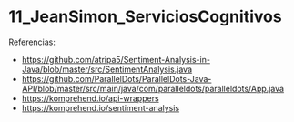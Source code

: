 # 11_JeanSimon_ServiciosCognitivos

Referencias: 
- https://github.com/atripa5/Sentiment-Analysis-in-Java/blob/master/src/SentimentAnalysis.java
- https://github.com/ParallelDots/ParallelDots-Java-API/blob/master/src/main/java/com/paralleldots/paralleldots/App.java
- https://komprehend.io/api-wrappers
- https://komprehend.io/sentiment-analysis
